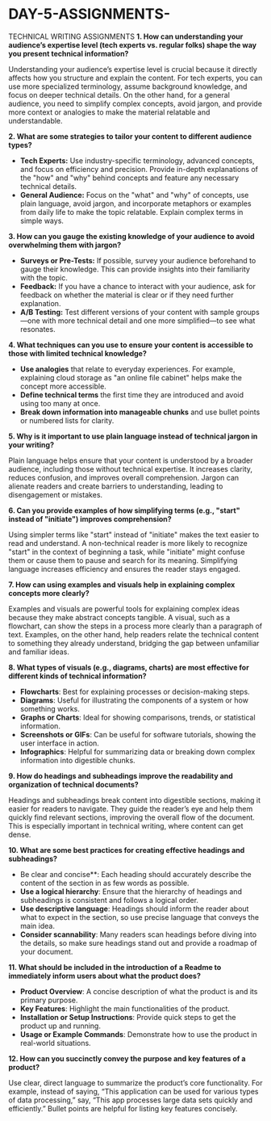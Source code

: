 # DAY-5-ASSIGNMENTS-
TECHNICAL WRITING  ASSIGNMENTS 
**1. How can understanding your audience’s expertise level (tech experts vs. regular folks) shape the way you present technical information?**

Understanding your audience’s expertise level is crucial because it directly affects how you structure and explain the content. For tech experts, you can use more specialized terminology, assume background knowledge, and focus on deeper technical details. On the other hand, for a general audience, you need to simplify complex concepts, avoid jargon, and provide more context or analogies to make the material relatable and understandable.

**2. What are some strategies to tailor your content to different audience types?**

- **Tech Experts:** Use industry-specific terminology, advanced concepts, and focus on efficiency and precision. Provide in-depth explanations of the "how" and "why" behind concepts and feature any necessary technical details.
- **General Audience:** Focus on the "what" and "why" of concepts, use plain language, avoid jargon, and incorporate metaphors or examples from daily life to make the topic relatable. Explain complex terms in simple ways.

**3. How can you gauge the existing knowledge of your audience to avoid overwhelming them with jargon?**

- **Surveys or Pre-Tests:** If possible, survey your audience beforehand to gauge their knowledge. This can provide insights into their familiarity with the topic.
- **Feedback:** If you have a chance to interact with your audience, ask for feedback on whether the material is clear or if they need further explanation.
- **A/B Testing:** Test different versions of your content with sample groups—one with more technical detail and one more simplified—to see what resonates.

**4. What techniques can you use to ensure your content is accessible to those with limited technical knowledge?**

- **Use analogies** that relate to everyday experiences. For example, explaining cloud storage as "an online file cabinet" helps make the concept more accessible.
- **Define technical terms** the first time they are introduced and avoid using too many at once.
- **Break down information into manageable chunks** and use bullet points or numbered lists for clarity.

**5. Why is it important to use plain language instead of technical jargon in your writing?**

Plain language helps ensure that your content is understood by a broader audience, including those without technical expertise. It increases clarity, reduces confusion, and improves overall comprehension. Jargon can alienate readers and create barriers to understanding, leading to disengagement or mistakes.

**6. Can you provide examples of how simplifying terms (e.g., "start" instead of "initiate") improves comprehension?**

Using simpler terms like "start" instead of "initiate" makes the text easier to read and understand. A non-technical reader is more likely to recognize "start" in the context of beginning a task, while "initiate" might confuse them or cause them to pause and search for its meaning. Simplifying language increases efficiency and ensures the reader stays engaged.

**7. How can using examples and visuals help in explaining complex concepts more clearly?**

Examples and visuals are powerful tools for explaining complex ideas because they make abstract concepts tangible. A visual, such as a flowchart, can show the steps in a process more clearly than a paragraph of text. Examples, on the other hand, help readers relate the technical content to something they already understand, bridging the gap between unfamiliar and familiar ideas.

**8. What types of visuals (e.g., diagrams, charts) are most effective for different kinds of technical information?**

- **Flowcharts**: Best for explaining processes or decision-making steps.
- **Diagrams**: Useful for illustrating the components of a system or how something works.
- **Graphs or Charts**: Ideal for showing comparisons, trends, or statistical information.
- **Screenshots or GIFs**: Can be useful for software tutorials, showing the user interface in action.
- **Infographics**: Helpful for summarizing data or breaking down complex information into digestible chunks.

**9. How do headings and subheadings improve the readability and organization of technical documents?**

Headings and subheadings break content into digestible sections, making it easier for readers to navigate. They guide the reader’s eye and help them quickly find relevant sections, improving the overall flow of the document. This is especially important in technical writing, where content can get dense.

**10. What are some best practices for creating effective headings and subheadings?**

- Be clear and concise**: Each heading should accurately describe the content of the section in as few words as possible.
- **Use a logical hierarchy**: Ensure that the hierarchy of headings and subheadings is consistent and follows a logical order.
- **Use descriptive language**: Headings should inform the reader about what to expect in the section, so use precise language that conveys the main idea.
- **Consider scannability**: Many readers scan headings before diving into the details, so make sure headings stand out and provide a roadmap of your document.

**11. What should be included in the introduction of a Readme to immediately inform users about what the product does?**

- **Product Overview**: A concise description of what the product is and its primary purpose.
- **Key Features**: Highlight the main functionalities of the product.
- **Installation or Setup Instructions**: Provide quick steps to get the product up and running.
- **Usage or Example Commands**: Demonstrate how to use the product in real-world situations.

**12. How can you succinctly convey the purpose and key features of a product?**

Use clear, direct language to summarize the product’s core functionality. For example, instead of saying, “This application can be used for various types of data processing,” say, “This app processes large data sets quickly and efficiently.” Bullet points are helpful for listing key features concisely.
